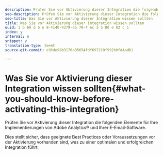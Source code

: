 ```yaml
---
description: Prüfen Sie vor Aktivierung dieser Integration die folgenden Elemente für Ihre Implementierungen von Adobe Analytics® und Ihrer E-Email-Software.
seo-description: Prüfen Sie vor Aktivierung dieser Integration die folgenden Elemente für Ihre Implementierungen von Adobe Analytics® und Ihrer E-Email-Software.
seo-title: Was Sie vor Aktivierung dieser Integration wissen sollten
title: Was Sie vor Aktivierung dieser Integration wissen sollten
uuid: 1 b 69 d 6 e 8-4140-4379-ab 70-4 ec 2 b 80 e 82 c 1
index: y
internal: n
snippet: y
translation-type: tm+mt
source-git-commit: e96de98b3176a05654fdf697210f992b0fd4adb1

---
```



# Was Sie vor Aktivierung dieser Integration wissen sollten{#what-you-should-know-before-activating-this-integration}

Prüfen Sie vor Aktivierung dieser Integration die folgenden Elemente für Ihre Implementierungen von Adobe Analytics® und Ihrer E-Email-Software.

Dies stellt sicher, dass geeignete Best Practices oder Voraussetzungen vor der Aktivierung vorhanden sind, was zu einer optimalen und erfolgreichen Integration führt.
